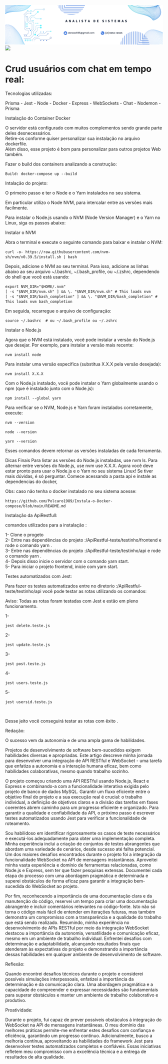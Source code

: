 <img src="https://github.com/abraao69/abraao69/blob/main/Navy%20Blue%20Geometric%20Technology%20LinkedIn%20Banner%20(2).png" alt="Logo">
<img src="https://github.com/abraao69/Testinho-API-Node-Express-Myql-Websocket/blob/main/testinho/frontend/src/img/fotocrud.jpg">

# Crud usuários com chat em tempo real:

Tecnologias utilizadas: 

 Prisma - Jest - Node - Docker - Express - WebSockets - Chat - Nodemon - Prisma 
 
 
 Instalação do Container Docker
  
O servidor está configurado com muitos complementos sendo grande parte deles desnecessários.  
Retire-os conforme quiser personalizar sua instalação no arquivo dockerfile.  
Além disso, esse projeto é bom para personalizar para outros projetos Web também.  
  

 Fazer o build dos containers analizando a construção:  
```
Build: docker-compose up --build  
```

Intalação do projeto:  

O primeiro passo e ter o Node e o Yarn instalados no seu sistema.

Em particular utilizo o Node NVM, para intercalar entre as versões mais facilmente.

Para instalar o Node.js usando o NVM (Node Version Manager) e o Yarn no Linux, siga os passos abaixo:

Instalar o NVM

Abra o terminal e execute o seguinte comando para baixar e instalar o NVM:

```
curl -o- https://raw.githubusercontent.com/nvm-sh/nvm/v0.39.5/install.sh | bash
```
Depois, adicione o NVM ao seu terminal. Para isso, adicione as linhas abaixo ao seu arquivo ~/.bashrc, ~/.bash_profile, ou ~/.zshrc, dependendo do shell que você está usando:
```
export NVM_DIR="$HOME/.nvm"
[ -s "$NVM_DIR/nvm.sh" ] && \. "$NVM_DIR/nvm.sh" # This loads nvm
[ -s "$NVM_DIR/bash_completion" ] && \. "$NVM_DIR/bash_completion" # This loads nvm bash_completion
```
Em seguida, recarregue o arquivo de configuração:
```
source ~/.bashrc  # ou ~/.bash_profile ou ~/.zshrc
```

Instalar o Node.js

Agora que o NVM está instalado, você pode instalar a versão do Node.js que desejar. Por exemplo, para instalar a versão mais recente:

```
nvm install node
```
Para instalar uma versão específica (substitua X.X.X pela versão desejada):
```
nvm install X.X.X
```

Com o Node.js instalado, você pode instalar o Yarn globalmente usando o npm (que é instalado junto com o Node.js):

```
npm install --global yarn
```

Para verificar se o NVM, Node.js e Yarn foram instalados corretamente, execute:

```
nvm --version

```

```
node --version

```

```
yarn --version

```
Esses comandos devem retornar as versões instaladas de cada ferramenta.

Dicas Finais
Para listar as versões do Node.js instaladas, use nvm ls.
Para alternar entre versões do Node.js, use nvm use X.X.X.
Agora você deve estar pronto para usar o Node.js e o Yarn no seu sistema Linux! Se tiver mais dúvidas, é só perguntar.
Comece acessando a pasta api e instale as dependencias do docker, 


Obs: caso não tenha o docker instalado no seu sistema acesse:

```
https://github.com/Polcaro1989/Instala-o-Docker-compose/blob/main/README.md
```
Instalação da ApiRestfull:

comandos utilizados para a instalação :

1- Clone o progeto <br>
2- Entre nas dependências do projeto :/ApiRestful-teste/testinho/frontend e rode o comando yarn .<br>
3- Entre nas dependências do projeto :/ApiRestful-teste/testinho/api e rode o comando yarn .<br>
4- Depois disso inicie o servidor com o comando yarn start.<br>
5- Para iniciar o projeto frontend, inicie com yarn start.<br>


Testes  automatizados com Jest:

Para fazer os testes automatizados entre no diretorio :/ApiRestful-teste/testinho/api você pode testar as rotas utilizando os comandos:

Aviso: Todas as rotas foram testadas com Jest e estão em pleno funcionamento.

1-
```
jest delete.teste.js
```
2- 
```
jest update.teste.js
```
3- 

```
jest post.teste.js
```

4- 
```
jest users.teste.js
```

5- 
```
jest usersid.teste.js
```

<br>

Desse jeito você conseguirá testar as rotas com êxito .

Redação:

O sucesso vem da autonomia e de uma ampla gama de habilidades.

Projetos de desenvolvimento de software bem-sucedidos exigem habilidades diversas e apropriadas. Este artigo descreve minha jornada para desenvolver uma integração de API RESTful e WebSocket - uma tarefa que enfatiza a autonomia e a interação humana eficaz, bem como habilidades colaborativas, mesmo quando trabalho sozinho.

O projeto começou criando uma API RESTful usando Node.js, React e Express e combinando-a com a funcionalidade interativa exigida pelo projeto de banco de dados MySQL. Garantir um fluxo eficiente entre o objetivo final do projeto e a sua execução real é crucial: o trabalho individual, a definição de objetivos claros e a divisão das tarefas em fases coerentes abrem caminho para um progresso eficiente e organizado. Para garantir a qualidade e confiabilidade da API, o próximo passo é escrever testes automatizados usando Jest para verificar a funcionalidade de roteamento.

Sou habilidoso em identificar rigorosamente os casos de teste necessários e executá-los adequadamente para obter uma implementação completa. Minha experiência inclui a criação de conjuntos de testes abrangentes que abordam uma variedade de cenários, desde sucesso até falha potencial. Um dos maiores desafios encontrados durante o projeto foi a integração da funcionalidade WebSocket na API de mensagens instantâneas. Aproveitei minha vasta experiência e domínio de ferramentas relacionadas, como Node.js e Express, sem ter que fazer pesquisas extensas. Documentei cada etapa do processo com uma abordagem pragmática e determinada e superei obstáculos de forma eficaz para garantir a integração bem-sucedida do WebSocket ao projeto.

Por fim, reconhecendo a importância de uma documentação clara e da manutenção do código, reservei um tempo para criar uma documentação abrangente e incluir comentários relevantes no código-fonte. Isto não só torna o código mais fácil de entender em iterações futuras, mas também demonstra um compromisso com a transparência e a qualidade do trabalho que está sendo realizado.
Resumindo, minha experiência no desenvolvimento de APIs RESTful por meio da integração WebSocket destacou a importância da autonomia, versatilidade e comunicação eficaz, mesmo em um ambiente de trabalho individual. Enfrentei desafios com determinação e adaptabilidade, alcançando resultados finais que atenderam às expectativas do projeto e demonstrando a importância dessas habilidades em qualquer ambiente de desenvolvimento de software.


Reflexão:

Quando encontrei desafios técnicos durante o projeto e considerei possíveis simulações interpessoais, enfatizei a importância da determinação e da comunicação clara. Uma abordagem pragmática e a capacidade de compreender e expressar necessidades são fundamentais para superar obstáculos e manter um ambiente de trabalho colaborativo e produtivo.

Proatividade:

Durante o projeto, fui capaz de  prever possíveis obstáculos à integração do WebSocket na API de mensagens instantâneas. O meu domínio das melhores práticas permite-me enfrentar estes desafios com confiança e eficiência, garantindo um progresso contínuo. Adicionalmente, busco a melhoria contínua, aproveitando as habilidades do framework Jest para desenvolver testes automatizados completos e confiáveis. Essas iniciativas refletem meu compromisso com a excelência técnica e a entrega de resultados de alta qualidade.
